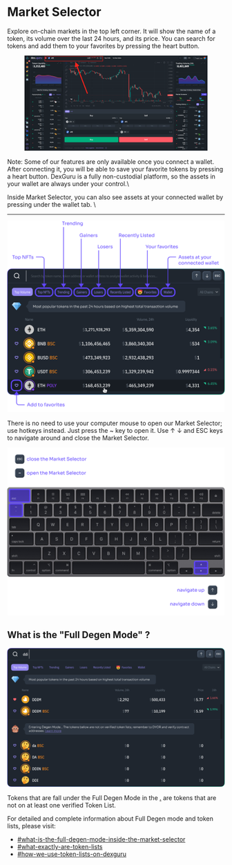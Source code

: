 # Market Selector

Explore on-chain markets in the top left corner. It will show the name of a token, its volume over the last 24 hours, and its price. You can search for tokens and add them to your favorites by pressing the heart button.&#x20;

<figure><img src="../../../.gitbook/assets/Screen Shot 2023-01-18 at 6.20.29 PM.png" alt=""><figcaption></figcaption></figure>

Note: Some of our features are only available once you connect a wallet. After connecting it, you will be able to save your favorite tokens by pressing a heart button. DexGuru is a fully non-custodial platform, so the assets in your wallet are always under your control.\


Inside Market Selector, you can also see assets at your connected wallet by pressing under the wallet tab. \
****

![](<../../../.gitbook/assets/Market Selector 01.png>)

There is no need to use your computer mouse to open our Market Selector; use hotkeys instead. Just press the \~ key to open it. Use ↑  ↓ and ESC keys to navigate around and close the Market Selector.&#x20;

![](<../../../.gitbook/assets/Market Selector 02.png>)



## What is the "Full Degen Mode" ?

![](<../../../.gitbook/assets/Full Degen Mode.png>)

Tokens that are fall under the Full Degen Mode in the [.](./ "mention") are tokens that are not on at least one verified Token List.&#x20;

For detailed and complete information about Full Degen mode and token lists, please visit:

* [#what-is-the-full-degen-mode-inside-the-market-selector](../../faq.md#what-is-the-full-degen-mode-inside-the-market-selector "mention")&#x20;
* [#what-exactly-are-token-lists](../../faq.md#what-exactly-are-token-lists "mention")
* [#how-we-use-token-lists-on-dexguru](../../faq.md#how-we-use-token-lists-on-dexguru "mention")
